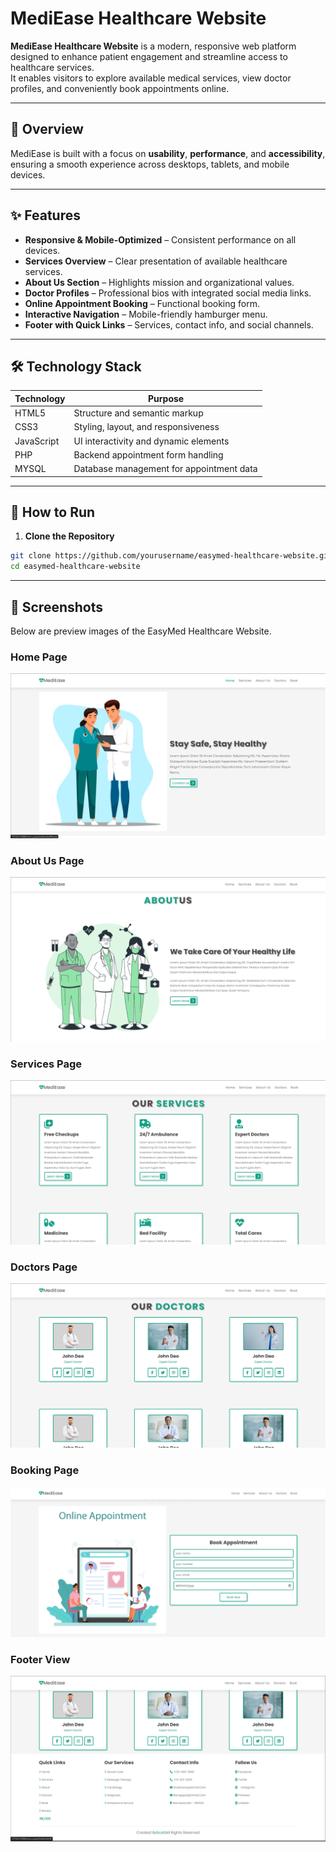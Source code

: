 # MediEase Healthcare Website

**MediEase Healthcare Website** is a modern, responsive web platform designed to enhance patient engagement and streamline access to healthcare services.  
It enables visitors to explore available medical services, view doctor profiles, and conveniently book appointments online.

---

## 📌 Overview

MediEase is built with a focus on **usability**, **performance**, and **accessibility**, ensuring a smooth experience across desktops, tablets, and mobile devices.

---

## ✨ Features

- **Responsive & Mobile-Optimized** – Consistent performance on all devices.
- **Services Overview** – Clear presentation of available healthcare services.
- **About Us Section** – Highlights mission and organizational values.
- **Doctor Profiles** – Professional bios with integrated social media links.
- **Online Appointment Booking** – Functional booking form.
- **Interactive Navigation** – Mobile-friendly hamburger menu.
- **Footer with Quick Links** – Services, contact info, and social channels.

---

## 🛠 Technology Stack

| Technology   | Purpose                                    |
|--------------|--------------------------------------------|
| HTML5        | Structure and semantic markup              |
| CSS3         | Styling, layout, and responsiveness        |
| JavaScript   | UI interactivity and dynamic elements      |
| PHP          | Backend appointment form handling          |
| MYSQL        | Database management for appointment data   |

---

## 🚀 How to Run

1. **Clone the Repository**
```bash
git clone https://github.com/yourusername/easymed-healthcare-website.git
cd easymed-healthcare-website
```

---

## 📸 Screenshots

Below are preview images of the EasyMed Healthcare Website.

### Home Page
![homepage](https://github.com/Braham012/EasyMed-Healthcare-Website-/blob/main/demo-screenshot/Screenshot%202025-08-13%20200318.png?raw=true)
### About Us Page
![aboutus](https://github.com/Braham012/EasyMed-Healthcare-Website-/blob/main/demo-screenshot/Screenshot%202025-08-13%20200350.png?raw=true)
### Services Page
![services](https://github.com/Braham012/EasyMed-Healthcare-Website-/blob/main/demo-screenshot/Screenshot%202025-08-13%20200335.png?raw=true)
### Doctors Page
![doctorinfo](https://github.com/Braham012/EasyMed-Healthcare-Website-/blob/main/demo-screenshot/Screenshot%202025-08-13%20200404.png?raw=true)
### Booking Page
![appointmentbooking](https://github.com/Braham012/EasyMed-Healthcare-Website-/blob/main/demo-screenshot/Screenshot%202025-08-13%20200500.png?raw=true)
### Footer View
![Footersection](https://github.com/Braham012/EasyMed-Healthcare-Website-/blob/main/demo-screenshot/Screenshot%202025-08-13%20200422.png?raw=true)



